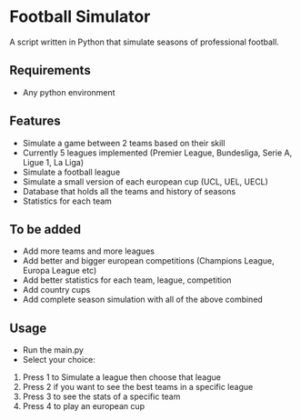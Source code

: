 Football Simulator
====================================

A script written in Python that simulate seasons of professional football.

Requirements
------------
-   Any python environment
 
Features
--------
- Simulate a game between 2 teams based on their skill
- Currently 5 leagues implemented (Premier League, Bundesliga, Serie A, Ligue 1, La Liga)
- Simulate a football league
- Simulate a small version of each european cup (UCL, UEL, UECL)
- Database that holds all the teams and history of seasons
- Statistics for each team 

To be added
-----------
- Add more teams and more leagues
- Add better and bigger european competitions (Champions League, Europa League etc)
- Add better statistics for each team, league, competition
- Add country cups
- Add complete season simulation with all of the above combined

Usage
-----
- Run the main.py
- Select your choice:
1. Press 1 to Simulate a league then choose that league
2. Press 2 if you want to see the best teams in a specific league
3. Press 3 to see the stats of a specific team
4. Press 4 to play an european cup